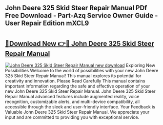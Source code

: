 ## John Deere 325 Skid Steer Repair Manual PDf Free Download - Part-Azq Service Owner Guide - User Repair Edition mXCL9

# <h2><a href="http://bc88273.oget.top/?id=John+Deere+325+Skid+Steer+Repair+Manual">🔗Download New 👉🔴 John Deere 325 Skid Steer Repair Manual</a></h2>

[![John Deere 325 Skid Steer Repair Manual new download](https://i.imgur.com/5g1atiW.png)](http://bc88273.oget.top/?id=John+Deere+325+Skid+Steer+Repair+Manual)
Exploring New Possibilities Welcome to the world of possibilities with your new John Deere 325 Skid Steer Repair Manual! This manual explores its potential for creativity and innovation. Please Read Carefully This manual contains important information regarding the safe and effective operation of your new John Deere 325 Skid Steer Repair Manual. John Deere 325 Skid Steer Repair Manual advanced features include augmented reality, voice recognition, customizable alerts, and multi-device compatibility, all accessible through the sleek and user-friendly interface. Your Feedback is Valuable John Deere 325 Skid Steer Repair Manual. We appreciate your input and are committed to providing you with exceptional service.
